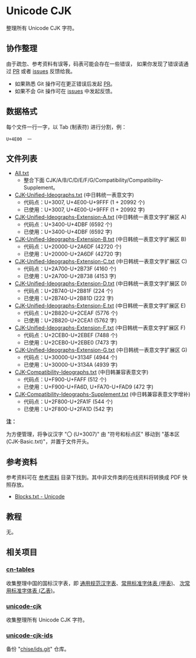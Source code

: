 # Unicode CJK

整理所有 Unicode CJK 字符。

## 协作整理

由于疏忽、参考资料有误等，码表可能会存在一些错误，
如果你发现了错误请通过 [PR] 或者 [issues] 反馈给我。

+ 如果熟悉 Git 操作可在更正错误后发起 [PR]。
+ 如果不会 Git 操作可在 [issues] 中发起反馈。

[PR]: https://github.com/kitty-panics/unicode-cjk/pulls
[issues]: https://github.com/kitty-panics/unicode-cjk/issues

## 数据格式

每个文件一行一字，以 Tab (制表符) 进行分割，例：

```Text
U+4E00	一
```

## 文件列表

+ [All.txt](All.txt)
    + 整合下面 CJK/A/B/C/D/E/F/G/Compatibility/Compatibility-Supplement。
+ [CJK-Unified-Ideographs.txt](CJK-Unified-Ideographs.txt) (中日韩统一表意文字)
    + 代码点：U+3007, U+4E00-U+9FFF (1 + 20992 个)
    + 已使用：U+3007, U+4E00-U+9FFF (1 + 20992 字)
+ [CJK-Unified-Ideographs-Extension-A.txt](CJK-Unified-Ideographs-Extension-A.txt) (中日韩统一表意文字扩展区 A)
    + 代码点：U+3400-U+4DBF (6592 个)
    + 已使用：U+3400-U+4DBF (6592 字)
+ [CJK-Unified-Ideographs-Extension-B.txt](CJK-Unified-Ideographs-Extension-B.txt) (中日韩统一表意文字扩展区 B)
    + 代码点：U+20000-U+2A6DF (42720 个)
    + 已使用：U+20000-U+2A6DF (42720 字)
+ [CJK-Unified-Ideographs-Extension-C.txt](CJK-Unified-Ideographs-Extension-C.txt) (中日韩统一表意文字扩展区 C)
    + 代码点：U+2A700-U+2B73F (4160 个)
    + 已使用：U+2A700-U+2B738 (4153 字)
+ [CJK-Unified-Ideographs-Extension-D.txt](CJK-Unified-Ideographs-Extension-D.txt) (中日韩统一表意文字扩展区 D)
    + 代码点：U+2B740-U+2B81F (224 个)
    + 已使用：U+2B740-U+2B81D (222 字)
+ [CJK-Unified-Ideographs-Extension-E.txt](CJK-Unified-Ideographs-Extension-E.txt) (中日韩统一表意文字扩展区 E)
    + 代码点：U+2B820-U+2CEAF (5776 个)
    + 已使用：U+2B820-U+2CEA1 (5762 字)
+ [CJK-Unified-Ideographs-Extension-F.txt](CJK-Unified-Ideographs-Extension-F.txt) (中日韩统一表意文字扩展区 F)
    + 代码点：U+2CEB0-U+2EBEF (7488 个)
    + 已使用：U+2CEB0-U+2EBE0 (7473 字)
+ [CJK-Unified-Ideographs-Extension-G.txt](CJK-Unified-Ideographs-Extension-G.txt) (中日韩统一表意文字扩展区 G)
    + 代码点：U+30000-U+3134F (4944 个)
    + 已使用：U+30000-U+3134A (4939 字)
+ [CJK-Compatibility-Ideographs.txt](CJK-Compatibility-Ideographs.txt) (中日韩兼容表意文字)
    + 代码点：U+F900-U+FAFF (512 个)
    + 已使用：U+F900-U+FA6D, U+FA70-U+FAD9 (472 字)
+ [CJK-Compatibility-Ideographs-Supplement.txt](CJK-Compatibility-Ideographs-Supplement.txt) (中日韩兼容表意文字增补)
    + 代码点：U+2F800-U+2FA1F (544 个)
    + 已使用：U+2F800-U+2FA1D (542 字)

**注：**

为方便管理，将争议汉字 "〇 (U+3007)" 由 "符号和标点区" 移动到 "基本区 (CJK-Basic.txt)"，并置于文件开头。

## 参考资料

参考资料可在 [参考资料] 目录下找到。其中非文件类的在线资料将转换成 PDF 快照存放。

+ [Blocks.txt - Unicode]

[参考资料]: 参考资料
[Blocks.txt - Unicode]: https://www.unicode.org/Public/UCD/latest/ucd/Blocks.txt

## 教程

无。

## 相关项目

### [cn-tables]

收集整理中国的国标汉字表，即 [通用规范汉字表]、[常用标准字体表 (甲表)]、
[次常用标准字体表 (乙表)]。

[cn-tables]: https://github.com/kitty-panics/cn-tables
[通用规范汉字表]: https://zh.wikipedia.org/wiki/%E9%80%9A%E7%94%A8%E8%A7%84%E8%8C%83%E6%B1%89%E5%AD%97%E8%A1%A8
[常用标准字体表 (甲表)]: https://zh.wikipedia.org/wiki/%E5%B8%B8%E7%94%A8%E5%9C%8B%E5%AD%97%E6%A8%99%E6%BA%96%E5%AD%97%E9%AB%94%E8%A1%A8
[次常用标准字体表 (乙表)]: https://baike.baidu.com/item/%E6%AC%A1%E5%B8%B8%E7%94%A8%E5%9B%BD%E5%AD%97%E6%A0%87%E5%87%86%E5%AD%97%E4%BD%93%E8%A1%A8

### [unicode-cjk]

收集整理所有 Unicode CJK 字符。

[unicode-cjk]: https://github.com/kitty-panics/unicode-cjk

### [unicode-cjk-ids]

备份 "[chise/ids.git]" 仓库。

[unicode-cjk-ids]: https://github.com/kitty-panics/unicode-cjk-ids
[chise/ids.git]: http://git.chise.org/git/chise/ids.git
